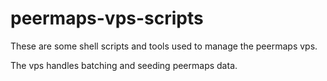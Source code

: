 # peermaps-vps-scripts

These are some shell scripts and tools used to manage the peermaps vps.

The vps handles batching and seeding peermaps data.

